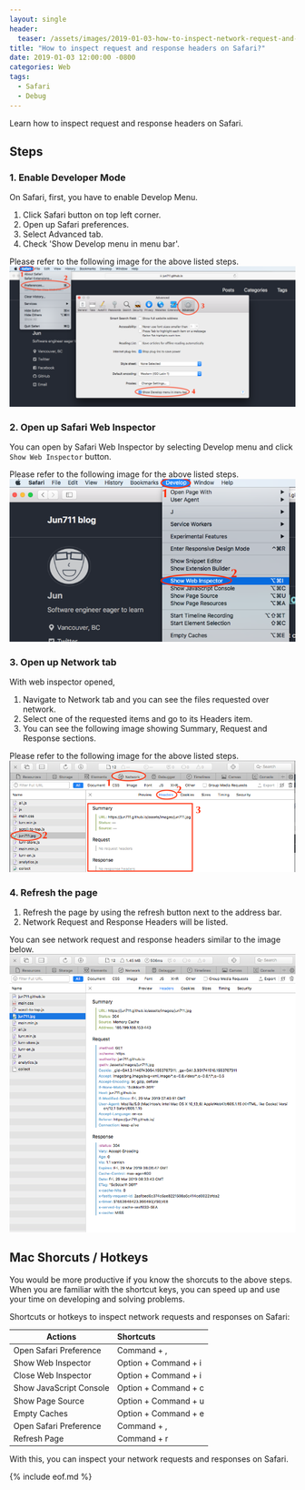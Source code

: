 ```yaml
---
layout: single
header:
  teaser: /assets/images/2019-01-03-how-to-inspect-network-request-and-response-headers-on-safari/safari-logo-2018-11-11.png
title: "How to inspect request and response headers on Safari?"
date: 2019-01-03 12:00:00 -0800
categories: Web
tags:
  - Safari
  - Debug
---
```

Learn how to inspect request and response headers on Safari.

## Steps
### 1. Enable Developer Mode
On Safari, first, you have to enable Develop Menu.

1. Click Safari button on top left corner.
2. Open up Safari preferences. 
3. Select Advanced tab. 
4. Check 'Show Develop menu in menu bar'.

Please refer to the following image for the above listed steps.
![Show Develop Menu in Safari menu bar](/assets/images/2019-01-03-how-to-inspect-network-request-and-response-headers-on-safari/safari-turn-on-develop-menu-2018-11-11.png)

### 2. Open up Safari Web Inspector
You can open by Safari Web Inspector by selecting Develop menu and click `Show Web Inspector` button.

Please refer to the following image for the above listed steps.
![Open Safari Web Inspector](/assets/images/2019-01-03-how-to-inspect-network-request-and-response-headers-on-safari/safari-open-web-inspector-2018-11-11.png)

### 3. Open up Network tab
With web inspector opened, 
1. Navigate to Network tab and you can see the files requested over network. 
2. Select one of the requested items and go to its Headers item.
3. You can see the following image showing Summary, Request and Response sections.

Please refer to the following image for the above listed steps.
![Open Safari Web Inspector Network tab](/assets/images/2019-01-03-how-to-inspect-network-request-and-response-headers-on-safari/safari-web-inspector-network-2018-11-11.png)

### 4. Refresh the page 
1. Refresh the page by using the refresh button next to the address bar.
2. Network Request and Response Headers will be listed.

You can see network request and response headers similar to the image below.
![Safari Network Request Headers](/assets/images/2019-01-03-how-to-inspect-network-request-and-response-headers-on-safari/safari-network-request-and-response-headers-2018-11-11.png)

## Mac Shorcuts / Hotkeys
You would be more productive if you know the shorcuts to the above steps. When you are familiar with the shortcut keys, you can speed up and use your time on developing and solving problems.

Shortcuts or hotkeys to inspect network requests and responses on Safari:

| Actions | Shortcuts |
|---|:---|
| Open Safari Preference | Command + , |
| Show Web Inspector | Option + Command + i |
| Close Web Inspector | Option + Command + i |
| Show JavaScript Console | Option + Command + c |
| Show Page Source | Option + Command + u |
| Empty Caches | Option + Command + e |
| Open Safari Preference | Command + , |
| Refresh Page | Command + r |

With this, you can inspect your network requests and responses on Safari. 

{% include eof.md %}

